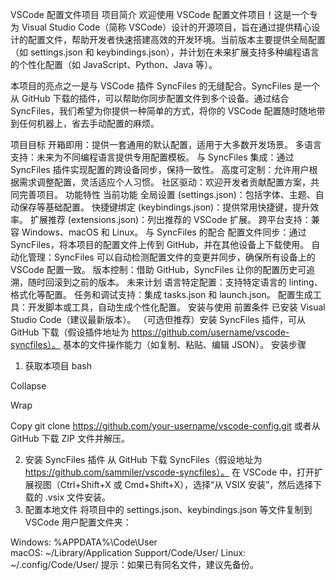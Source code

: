 VSCode 配置文件项目
项目简介
欢迎使用 VSCode 配置文件项目！这是一个专为 Visual Studio Code（简称 VSCode）设计的开源项目，旨在通过提供精心设计的配置文件，帮助开发者快速搭建高效的开发环境。当前版本主要提供全局配置（如 settings.json 和 keybindings.json），并计划在未来扩展支持多种编程语言的个性化配置（如 JavaScript、Python、Java 等）。

本项目的亮点之一是与 VSCode 插件 SyncFiles 的无缝配合。SyncFiles 是一个从 GitHub 下载的插件，可以帮助你同步配置文件到多个设备。通过结合 SyncFiles，我们希望为你提供一种简单的方式，将你的 VSCode 配置随时随地带到任何机器上，省去手动配置的麻烦。

项目目标
开箱即用：提供一套通用的默认配置，适用于大多数开发场景。
多语言支持：未来为不同编程语言提供专用配置模板。
与 SyncFiles 集成：通过 SyncFiles 插件实现配置的跨设备同步，保持一致性。
高度可定制：允许用户根据需求调整配置，灵活适应个人习惯。
社区驱动：欢迎开发者贡献配置方案，共同完善项目。
功能特性
当前功能
全局设置 (settings.json)：包括字体、主题、自动保存等基础配置。
快捷键绑定 (keybindings.json)：提供常用快捷键，提升效率。
扩展推荐 (extensions.json)：列出推荐的 VSCode 扩展。
跨平台支持：兼容 Windows、macOS 和 Linux。
与 SyncFiles 的配合
配置文件同步：通过 SyncFiles，将本项目的配置文件上传到 GitHub，并在其他设备上下载使用。
自动化管理：SyncFiles 可以自动检测配置文件的变更并同步，确保所有设备上的 VSCode 配置一致。
版本控制：借助 GitHub，SyncFiles 让你的配置历史可追溯，随时回滚到之前的版本。
未来计划
语言特定配置：支持特定语言的 linting、格式化等配置。
任务和调试支持：集成 tasks.json 和 launch.json。
配置生成工具：开发脚本或工具，自动生成个性化配置。
安装与使用
前置条件
已安装 Visual Studio Code（建议最新版本）。
（可选但推荐）安装 SyncFiles 插件，可从 GitHub 下载（假设插件地址为 https://github.com/username/vscode-syncfiles）。
基本的文件操作能力（如复制、粘贴、编辑 JSON）。
安装步骤
1. 获取本项目
bash

Collapse

Wrap

Copy
git clone https://github.com/your-username/vscode-config.git
或者从 GitHub 下载 ZIP 文件并解压。

2. 安装 SyncFiles 插件
从 GitHub 下载 SyncFiles（假设地址为 https://github.com/sammiler/vscode-syncfiles）。
在 VSCode 中，打开扩展视图（Ctrl+Shift+X 或 Cmd+Shift+X），选择“从 VSIX 安装”，然后选择下载的 .vsix 文件安装。
3. 配置本地文件
将项目中的 settings.json、keybindings.json 等文件复制到 VSCode 用户配置文件夹：

Windows: %APPDATA%\Code\User\
macOS: ~/Library/Application Support/Code/User/
Linux: ~/.config/Code/User/
提示：如果已有同名文件，建议先备份。
